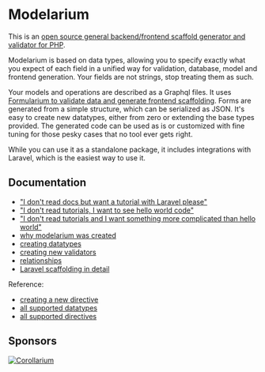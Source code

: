 # Modelarium

This is an [open source general backend/frontend scaffold generator and validator for PHP](https://github.com/Corollarium/modelarium/).

Modelarium is based on data types, allowing you to specify exactly what you expect of each field in a unified way for validation, database, model and frontend generation. Your fields are not strings, stop treating them as such.

Your models and operations are described as a Graphql files. It uses [Formularium to validate data and generate frontend scaffolding](https://github.com/Corollarium/Formularium/). Forms are generated from a simple structure, which can be serialized as JSON. It's easy to create new datatypes, either from zero or extending the base types provided. The generated code can be used as is or customized with fine tuning for those pesky cases that no tool ever gets right.

While you can use it as a standalone package, it includes integrations with Laravel, which is the easiest way to use it.

## Documentation

- ["I don't read docs but want a tutorial with Laravel please"](./laraveltutorial.md)
- ["I don't read tutorials, I want to see hello world code"](https://github.com/Corollarium/modelarium-helloworld)
- ["I don't read tutorials and I want something more complicated than hello world"](https://github.com/Corollarium/modelarium-example)
- [why modelarium was created](./philosophy.md)
- [creating datatypes](./datatype.md)
- [creating new validators](./validator.md)
- [relationships](./relationships.md)
- [Laravel scaffolding in detail](./laravel.md)

Reference:

- [creating a new directive](./directive.md)
- [all supported datatypes](./api-datatypes.md)
- [all supported directives](./api-directives.md)

## Sponsors

[![Corollarium](https://corollarium.github.com/modelarium/logo-horizontal-400px.png)](https://corollarium.com)
